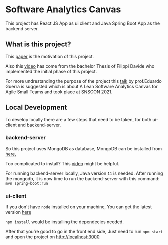 # Software Analytics Canvas

This project has React JS App as ui client and Java Spring Boot App as the backend server.

## What is this project?

This [paper](http://ksiresearch.org/seke/seke19paper/seke19paper_146.pdf) is the motivation of this project.

Also this [video](https://youtu.be/Atlr2td0URw) has come from the bachelor Thesis of Filippi Davide who implemented the initial phase of this project.

For more undrestanding the purpose of the project this [talk](https://www.sfscon.it/talks/a-lean-software-analytics-canvas-for-agile-small-teams/) by prof.Eduardo Guerra is suggested which is about A Lean Software Analytics Canvas for Agile Small Teams and took place at SNSCON 2021.

## Local Development

To develop locally there are a few steps that need to be taken, for both ui-client and backend-server.

### backend-server

So this project uses MongoDB as database,
MongoDB can be installed from [here](https://www.mongodb.com/docs/manual/administration/install-community/),

Too complicated to install? This [video](https://www.youtube.com/watch?v=FwMwO8pXfq0) might be helpful.

For running backend-server locally, Java version `11` is needed.
After running the mongodb, it is now time to run the backend-server with this command: `mvn spring-boot:run`

### ui-client

If you don't have `node` installed on your machine,
You can get the latest version [here](nodejs.org)

`npm install` would be installing the dependecies needed.

After that you're good to go in the front end side,
Just need to run `npm start` and open the project on [http://localhost:3000](http://localhost:3000)

